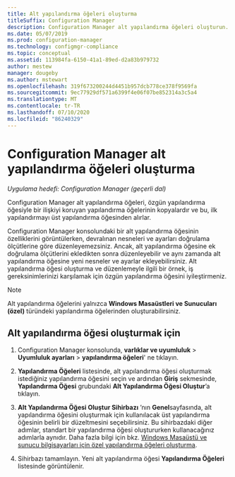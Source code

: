 ```yaml
---
title: Alt yapılandırma öğeleri oluşturma
titleSuffix: Configuration Manager
description: Configuration Manager alt yapılandırma öğeleri oluşturun.
ms.date: 05/07/2019
ms.prod: configuration-manager
ms.technology: configmgr-compliance
ms.topic: conceptual
ms.assetid: 113984fa-6150-41a1-89ed-d2a83b979732
author: mestew
manager: dougeby
ms.author: mstewart
ms.openlocfilehash: 319f673200244d4451b957dcb778ce378f9569fa
ms.sourcegitcommit: 9ec77929df571a6399f4e06f07be852314a3c5a4
ms.translationtype: MT
ms.contentlocale: tr-TR
ms.lasthandoff: 07/10/2020
ms.locfileid: "86240329"
---
```

# <a name="how-to-create-child-configuration-items-in-configuration-manager"></a>Configuration Manager alt yapılandırma öğeleri oluşturma

*Uygulama hedefi: Configuration Manager (geçerli dal)*

Configuration Manager alt yapılandırma öğeleri, özgün yapılandırma öğesiyle bir ilişkiyi koruyan yapılandırma öğelerinin kopyalardır ve bu, ilk yapılandırmayı üst yapılandırma öğesinden alırlar.  

Configuration Manager konsolundaki bir alt yapılandırma öğesinin özelliklerini görüntülerken, devralınan nesneleri ve ayarları doğrulama ölçütlerine göre düzenleyemezsiniz. Ancak, alt yapılandırma öğesine ek doğrulama ölçütlerini ekledikten sonra düzenleyebilir ve aynı zamanda alt yapılandırma öğesine yeni nesneler ve ayarlar ekleyebilirsiniz.
Alt yapılandırma öğesi oluşturma ve düzenlemeyle ilgili bir örnek, iş gereksinimlerinizi karşılamak için özgün yapılandırma öğesini iyileştirmeniz.  

> [!NOTE]  
>  Alt yapılandırma öğelerini yalnızca **Windows Masaüstleri ve Sunucuları (özel)** türündeki yapılandırma öğelerinden oluşturabilirsiniz.  

## <a name="to-create-a-child-configuration-item"></a>Alt yapılandırma öğesi oluşturmak için  

1.  Configuration Manager konsolunda, **varlıklar ve uyumluluk**  >  **Uyumluluk ayarları**  >  **yapılandırma öğeleri**' ne tıklayın.  

3.  **Yapılandırma Öğeleri** listesinde, alt yapılandırma öğesi oluşturmak istediğiniz yapılandırma öğesini seçin ve ardından **Giriş** sekmesinde, **Yapılandırma Öğesi** grubundaki **Alt Yapılandırma Öğesi Oluştur**’a tıklayın.  

4.  **Alt Yapılandırma Öğesi Oluştur Sihirbazı** ’nın **Genel**sayfasında, alt yapılandırma öğesini oluşturmak için kullanılacak üst yapılandırma öğesinin belirli bir düzeltmesini seçebilirsiniz. Bu sihirbazdaki diğer adımlar, standart bir yapılandırma öğesi oluştururken kullanacağınız adımlarla aynıdır. Daha fazla bilgi için bkz. [Windows Masaüstü ve sunucu bilgisayarları için özel yapılandırma öğeleri oluşturma](../../compliance/deploy-use/create-custom-configuration-items-for-windows-desktop-and-server-computers-managed-with-the-client.md).  

5.  Sihirbazı tamamlayın. Yeni alt yapılandırma öğesi **Yapılandırma Öğeleri** listesinde görüntülenir.  
